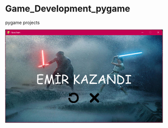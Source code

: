 # Game_Development_pygame
 pygame projects

![alt text for screen readers](\sample_game_images\end_scene.png "Text to show on mouseover")
